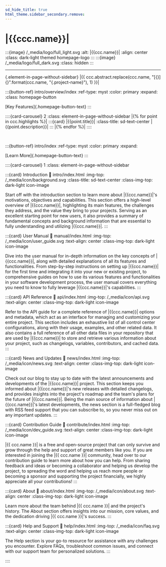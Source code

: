 ```yaml
---
sd_hide_title: true
html_theme.sidebar_secondary.remove:
---
```


# |{{ccc.name}}|

:::{image} /_media/logo/full_light.svg
:alt: |{{ccc.name}}|
:align: center
:class: dark-light themed homepage-logo
:::
:::{image} /_media/logo/full_dark.svg
:class: hidden
:::

---

{.element-in-page-without-sidebar}
|{{ ccc.abstract.replace(ccc.name, "[{}]{}".format(ccc.name, "{.project-name}"), 1) }}|


<div class="element-in-page-without-sidebar">

:::{button-ref} intro/overview/index
:ref-type: myst
:color: primary
:expand:
:class: homepage-button

[Key Features]{.homepage-button-text}
:::

</div>


::::{card-carousel} 2
:class: element-in-page-without-sidebar
|{% for point in ccc.highlights %}|
:::{card} |{{point.title}}|
:class-title: sd-text-center
|{{point.description}}|
:::
|{% endfor %}|
::::

<br>

<div class="element-in-page-without-sidebar">

:::{button-ref} intro/index
:ref-type: myst
:color: primary
:expand:

[Learn More]{.homepage-button-text}
:::

</div>


::::{card-carousel} 1
:class: element-in-page-without-sidebar


:::{card} Introduction
:link: intro/index.html
:img-top: /_media/icon/background.svg
:class-title: sd-text-center
:class-img-top: dark-light icon-image

Start off with the introduction section to learn more about
|{{ccc.name}}|'s motivations, objectives and capabilities.
This section offers a high-level overview of |{{ccc.name}}|, highlighting its main features,
the challenges they address, and the value they bring to your projects.
Serving as an excellent starting point for new users,
it also provides a summary of fundamental concepts and background information
that are essential to fully understanding and utilizing |{{ccc.name}}|.
:::


:::{card} User Manual
:link: manual/index.html
:img-top: /_media/icon/user_guide.svg
:text-align: center
:class-img-top: dark-light icon-image

Dive into the user manual for in-depth information on the key concepts of |{{ccc.name}}|,
along with detailed explanations of all its features and functionalities.
From step-by-step instructions on setting up |{{ccc.name}}| for the first time
and integrating it into your new or existing project,
to comprehensive guides on how to use its various features and functionalities
in your software development process,
the user manual covers everything you need to know
to fully leverage |{{ccc.name}}|'s capabilities.
:::


:::{card} API Reference
:link: api/index.html
:img-top: /_media/icon/api.svg
:text-align: center
:class-img-top: dark-light icon-image

Refer to the API guide for a complete reference of |{{ccc.name}}| options
and metadata, which act as an interface for managing and customizing your entire project.
This section includes an exhaustive list of all control center configurations, along with their usage,
examples, and other related data. It also contains a full reference of all other data files
in your repository that are used by |{{ccc.name}}| to store and retrieve various information
about your project, such as changelogs, variables, contributors, and cached data.
:::


:::{card} News and Updates
:link: news/index.html
:img-top: /_media/icon/news.svg
:text-align: center
:class-img-top: dark-light icon-image

Check out our blog to stay up to date with the latest announcements
and developments of the |{{ccc.name}}| project.
This section keeps you informed about |{{ccc.name}}|'s new releases with detailed changelogs,
and provides insights into the project's roadmap
and the team's plans for the future of |{{ccc.name}}|.
Being the main source of information about |{{ccc.name}}|'s latest developments,
the news section is a full-fledged blog with RSS feed support that you can subscribe to,
so you never miss out on any important updates.
:::


:::{card} Contribution Guide
:link: contribute/index.html
:img-top: /_media/icon/dev_guide.svg
:text-align: center
:class-img-top: dark-light icon-image

|{{ ccc.name }}| is a free and open-source project that can only survive
and grow through the help and support of great members like you.
If you are interested in joining the |{{ ccc.name }}| community,
head over to our contribution guide to learn more about how you can help.
From sharing feedback and ideas or becoming a collaborator and helping us develop the project,
to spreading the word and helping us reach more people
or becoming a sponsor and supporting the project financially,
we highly appreciate all your contributions!
:::


:::{card} About
:link: about/index.html
:img-top: /_media/icon/about.svg
:text-align: center
:class-img-top: dark-light icon-image

Learn more about the team behind |{{ ccc.name }}| and the project's history.
The About section offers insights into our mission, core values,
and the dedication driving |{{ ccc.name }}|'s success.
:::


:::{card} Help and Support
:link: help/index.html
:img-top: /_media/icon/faq.svg
:text-align: center
:class-img-top: dark-light icon-image

The Help section is your go-to resource for assistance with any challenges you encounter.
Explore FAQs, troubleshoot common issues, and connect with our support team for personalized solutions.
:::

::::
